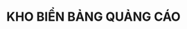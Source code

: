 ---
layout: "category-page"
title: "KHO BIỂN BẢNG QUẢNG CÁO"
description: "Tải miễn phí file đồ hoạ vector KHO BIỂN BẢNG QUẢNG CÁO png jpg pdf ai crd..."
permalink: "/category/kho-bien-bang-quang-cao/"
image: "/assets/images/affiliates.jpg"
color: "#121826"
---